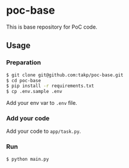 # poc-base

This is base repository for PoC code.

## Usage

### Preparation

```bash
$ git clone git@github.com:takp/poc-base.git
$ cd poc-base
$ pip install -r requirements.txt
$ cp .env.sample .env
```

Add your env var to `.env` file.

### Add your code

Add your code to `app/task.py`.

### Run

```bash
$ python main.py
```
